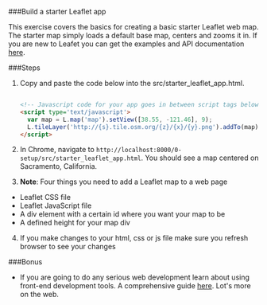 ###Build a starter Leaflet app

This exercise covers the basics for creating a basic starter Leaflet web map.
The starter map simply loads a default base map, centers and zooms it in.
If you are new to Leafet you can get the examples and API documentation [here](http://leafletjs.com/).

###Steps

1. Copy and paste the code below into the src/starter_leaflet_app.html.

    ```html

    <!-- Javascript code for your app goes in between script tags below -->
    <script type='text/javascript'>
      var map = L.map('map').setView([38.55, -121.46], 9);
      L.tileLayer('http://{s}.tile.osm.org/{z}/{x}/{y}.png').addTo(map);
    </script>


    ```

2. In Chrome, navigate to `http://localhost:8000/0-setup/src/starter_leaflet_app.html`. You should see a map centered on Sacramento, California.

3. __Note__: Four things you need to add a Leaflet map to a web page
* Leaflet CSS file
* Leaflet JavaScript file
* A div element with a certain id where you want your map to be 
* A defined height for your map div

4. If you make changes to your html, css or js file make sure you refresh browser to see your changes

###Bonus

* If you are going to do any serious web development learn about using front-end development tools. A comprehensive guide [here](https://www.gitbook.com/book/frontendmasters/front-end-handbook/details). Lot's more on the web.
